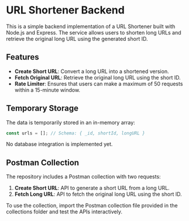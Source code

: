 # URL Shortener Backend

This is a simple backend implementation of a URL Shortener built with Node.js and Express. The service allows users to shorten long URLs and retrieve the original long URL using the generated short ID.

## Features
- **Create Short URL**: Convert a long URL into a shortened version.
- **Fetch Original URL**: Retrieve the original long URL using the short ID.
- **Rate Limiter**: Ensures that users can make a maximum of 50 requests within a 15-minute window.

## Temporary Storage
The data is temporarily stored in an in-memory array:
```javascript
const urls = []; // Schema: { _id, shortId, longURL }
```
No database integration is implemented yet.

## Postman Collection
The repository includes a Postman collection with two requests:
1. **Create Short URL**: API to generate a short URL from a long URL.
2. **Fetch Long URL**: API to fetch the original long URL using the short ID.

To use the collection, import the Postman collection file provided in the collections folder and test the APIs interactively.
